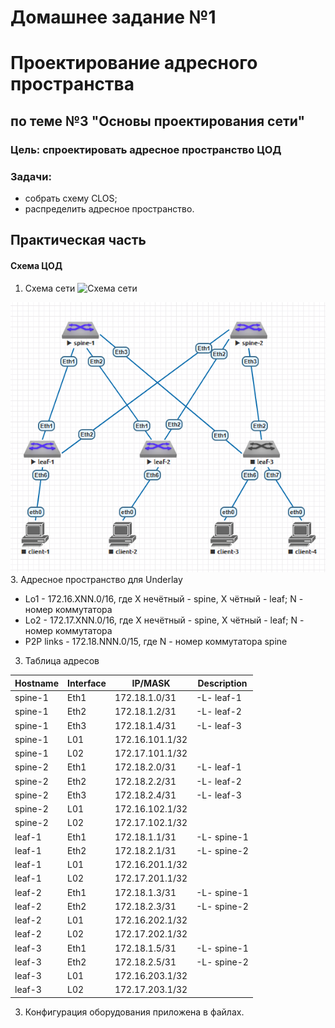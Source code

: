 #  Домашнее задание №1 
# Проектирование адресного пространства
## по теме №3 "Основы проектирования сети"
### Цель: спроектировать адресное пространство ЦОД
### Задачи:
+ собрать схему CLOS;
+ распределить адресное пространство.

## Практическая часть
#### Схема ЦОД
1. Схема сети
![Схема сети](https://github.com/RtZ-Ufa/OTUS-DC-Network-Design/tree/main/%D0%94%D0%97%20%E2%84%961/network.PNG)

![Схема сети](network.PNG)
3. Адресное пространство для Underlay
+ Lo1 - 172.16.XNN.0/16, где X нечётный - spine, X чётный - leaf; N - номер коммутатора 
+ Lo2 - 172.17.XNN.0/16, где X нечётный - spine, X чётный - leaf; N - номер коммутатора
+ P2P links - 172.18.NNN.0/15, где N - номер коммутатора spine
3. Таблица адресов
  
| Hostname | Interface |  	IP/MASK    |	Description |
|----------|-----------|---------------|--------------|
|spine-1   |Eth1     |172.18.1.0/31  |-L- leaf-1    |
|spine-1   |Eth2     |172.18.1.2/31  |-L- leaf-2    |
|spine-1   |Eth3     |172.18.1.4/31  |-L- leaf-3    |
|spine-1   |L01        |172.16.101.1/32  |              |
|spine-1   |L02        |172.17.101.1/32|              |
|spine-2   |Eth1     |172.18.2.0/31  |-L- leaf-1    |
|spine-2   |Eth2     |172.18.2.2/31  |-L- leaf-2    |
|spine-2   |Eth3     |172.18.2.4/31  |-L- leaf-3    |
|spine-2   |L01        |172.16.102.1/32  |              |
|spine-2   |L02        |172.17.102.1/32|              |
|leaf-1    |Eth1     |172.18.1.1/31  |-L- spine-1    |
|leaf-1    |Eth2     |172.18.2.1/31  |-L- spine-2    |
|leaf-1    |L01        |172.16.201.1/32 |              |
|leaf-1    |L02        |172.17.201.1/32|              |
|leaf-2    |Eth1     |172.18.1.3/31  |-L- spine-1    |
|leaf-2    |Eth2     |172.18.2.3/31  |-L- spine-2    |
|leaf-2    |L01        |172.16.202.1/32 |              |
|leaf-2    |L02        |172.17.202.1/32|              |
|leaf-3    |Eth1     |172.18.1.5/31  |-L- spine-1    |
|leaf-3    |Eth2     |172.18.2.5/31  |-L- spine-2    |
|leaf-3    |L01        |172.16.203.1/32 |              |
|leaf-3    |L02        |172.17.203.1/32|              |

3. Конфигурация оборудования приложена в файлах.
